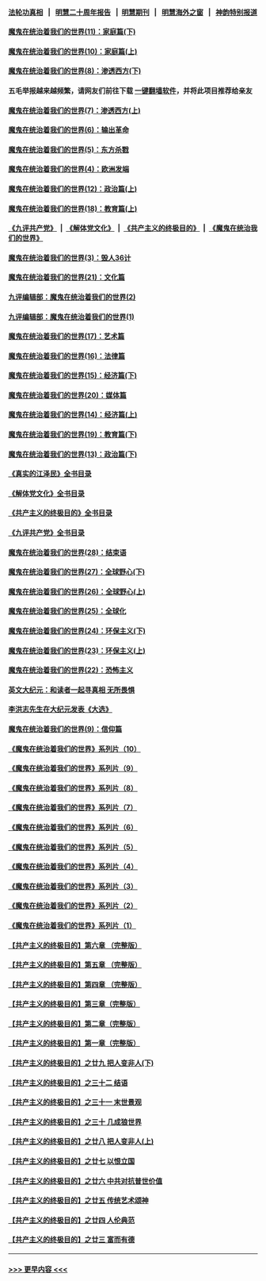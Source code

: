 #### [法轮功真相](https://github.com/gfw-breaker/truth/blob/master/README.md?t=0) &nbsp;&nbsp;|&nbsp;&nbsp; [明慧二十周年报告](https://github.com/gfw-breaker/mh-reports/blob/master/README.md?t=0) &nbsp;&nbsp;|&nbsp;&nbsp;[明慧期刊](https://github.com/gfw-breaker/mh-qikan) &nbsp;&nbsp;|&nbsp;&nbsp; [明慧海外之窗](https://github.com/gfw-breaker/mh-news/blob/master/README.md?t=0) &nbsp;&nbsp;|&nbsp;&nbsp; [神韵特别报道](https://github.com/gfw-breaker/mh-news/blob/master/shenyun.md?t=0)
#### [魔鬼在统治着我们的世界(11)：家庭篇(下)](../pages/nsc422/n10440961.md?t=12072301) 
#### [魔鬼在统治着我们的世界(10)：家庭篇(上)](../pages/nsc422/n10435448.md?t=12072301) 
#### [魔鬼在统治着我们的世界(8)：渗透西方(下)](../pages/nsc422/n10429603.md?t=12072301) 
#### 五毛举报越来越频繁，请网友们前往下载 [一键翻墙软件](https://github.com/gfw-breaker/ssr-accounts)，并将此项目推荐给亲友
#### [魔鬼在统治着我们的世界(7)：渗透西方(上)](../pages/nsc422/n10426013.md?t=12072301) 
#### [魔鬼在统治着我们的世界(6)：输出革命](../pages/nsc422/n10421536.md?t=12072301) 
#### [魔鬼在统治着我们的世界(5)：东方杀戮](../pages/nsc422/n10417707.md?t=12072301) 
#### [魔鬼在统治着我们的世界(4)：欧洲发端](../pages/nsc422/n10414890.md?t=12072301) 
#### [魔鬼在统治着我们的世界(12)：政治篇(上)](../pages/nsc422/n10444576.md?t=12072301) 
#### [魔鬼在统治着我们的世界(18)：教育篇(上)](../pages/nsc422/n10526970.md?t=12072301) 
#### [《九评共产党》](https://github.com/begood0513/9ping.md/blob/master/README.md) &nbsp;|&nbsp; [《解体党文化》](../../../../jtdwh.md/blob/master/README.md)  &nbsp;|&nbsp; [《共产主义的终极目的》](../../../../gczydzjmd.md/blob/master/README.md) &nbsp;|&nbsp; [《魔鬼在统治我们的世界》](../../../../mgztzwmdsj.md/blob/master/README.md) 
#### [魔鬼在统治着我们的世界(3)：毁人36计](../pages/nsc422/n10411583.md?t=12072301) 
#### [魔鬼在统治着我们的世界(21)：文化篇](../pages/nsc422/n10597706.md?t=12072301) 
#### [九评编辑部：魔鬼在统治着我们的世界(2)](../pages/nsc422/n10410036.md?t=12072301) 
#### [九评编辑部：魔鬼在统治着我们的世界(1)](../pages/nsc422/n10406825.md?t=12072301) 
#### [魔鬼在统治着我们的世界(17)：艺术篇](../pages/nsc422/n10499093.md?t=12072301) 
#### [魔鬼在统治着我们的世界(16)：法律篇](../pages/nsc422/n10485969.md?t=12072301) 
#### [魔鬼在统治着我们的世界(15)：经济篇(下)](../pages/nsc422/n10469975.md?t=12072301) 
#### [魔鬼在统治着我们的世界(20)：媒体篇](../pages/nsc422/n10586579.md?t=12072301) 
#### [魔鬼在统治着我们的世界(14)：经济篇(上)](../pages/nsc422/n10457370.md?t=12072301) 
#### [魔鬼在统治着我们的世界(19)：教育篇(下)](../pages/nsc422/n10564808.md?t=12072301) 
#### [魔鬼在统治着我们的世界(13)：政治篇(下)](../pages/nsc422/n10448270.md?t=12072301) 
#### [《真实的江泽民》全书目录](../pages/nsc422/n13721399.md?t=12072301) 
#### [《解体党文化》全书目录](../pages/nsc422/n13721157.md?t=12072301) 
#### [《共产主义的终极目的》全书目录](../pages/nsc422/n13721048.md?t=12072301) 
#### [《九评共产党》全书目录](../pages/nsc422/n13708085.md?t=12072301) 
#### [魔鬼在统治着我们的世界(28)：结束语](../pages/nsc422/n10936246.md?t=12072301) 
#### [魔鬼在统治着我们的世界(27)：全球野心(下)](../pages/nsc422/n10928319.md?t=12072301) 
#### [魔鬼在统治着我们的世界(26)：全球野心(上)](../pages/nsc422/n10900318.md?t=12072301) 
#### [魔鬼在统治着我们的世界(25)：全球化](../pages/nsc422/n10788205.md?t=12072301) 
#### [魔鬼在统治着我们的世界(24)：环保主义(下)](../pages/nsc422/n10695307.md?t=12072301) 
#### [魔鬼在统治着我们的世界(23)：环保主义(上)](../pages/nsc422/n10688613.md?t=12072301) 
#### [魔鬼在统治着我们的世界(22)：恐怖主义](../pages/nsc422/n10614727.md?t=12072301) 
#### [英文大纪元：和读者一起寻真相 无所畏惧](../pages/nsc422/n12542027.md?t=12072301) 
#### [李洪志先生在大纪元发表《大选》](../pages/nsc422/n12534746.md?t=12072301) 
#### [魔鬼在统治着我们的世界(9)：信仰篇](../pages/nsc422/n10432159.md?t=12072301) 
#### [《魔鬼在统治着我们的世界》系列片（10）](../pages/nsc422/n12292670.md?t=12072301) 
#### [《魔鬼在统治着我们的世界》系列片（9）](../pages/nsc422/n12290859.md?t=12072301) 
#### [《魔鬼在统治着我们的世界》系列片（8）](../pages/nsc422/n12287445.md?t=12072301) 
#### [《魔鬼在统治着我们的世界》系列片（7）](../pages/nsc422/n12283425.md?t=12072301) 
#### [《魔鬼在统治着我们的世界》系列片（6）](../pages/nsc422/n12282314.md?t=12072301) 
#### [《魔鬼在统治着我们的世界》系列片（5）](../pages/nsc422/n12281419.md?t=12072301) 
#### [《魔鬼在统治着我们的世界》系列片（4）](../pages/nsc422/n12274024.md?t=12072301) 
#### [《魔鬼在统治着我们的世界》系列片（3）](../pages/nsc422/n12271322.md?t=12072301) 
#### [《魔鬼在统治着我们的世界》系列片（2）](../pages/nsc422/n12269049.md?t=12072301) 
#### [《魔鬼在统治着我们的世界》系列片（1）](../pages/nsc422/n12267575.md?t=12072301) 
#### [【共产主义的终极目的】第六章 （完整版）](../pages/nsc422/n11428913.md?t=12072301) 
#### [【共产主义的终极目的】第五章 （完整版）](../pages/nsc422/n11428912.md?t=12072301) 
#### [【共产主义的终极目的】第四章 （完整版）](../pages/nsc422/n11428907.md?t=12072301) 
#### [【共产主义的终极目的】第三章（完整版）](../pages/nsc422/n11428848.md?t=12072301) 
#### [【共产主义的终极目的】第二章（完整版）](../pages/nsc422/n11428831.md?t=12072301) 
#### [【共产主义的终极目的】第一章（完整版）](../pages/nsc422/n11417651.md?t=12072301) 
#### [【共产主义的终极目的】之廿九 把人变非人(下)](../pages/nsc422/n11344140.md?t=12072301) 
#### [【共产主义的终极目的】之三十二 结语](../pages/nsc422/n11360535.md?t=12072301) 
#### [【共产主义的终极目的】之三十一 末世景观](../pages/nsc422/n11351129.md?t=12072301) 
#### [【共产主义的终极目的】之三十 几成狼世界](../pages/nsc422/n11348280.md?t=12072301) 
#### [【共产主义的终极目的】之廿八 把人变非人(上)](../pages/nsc422/n11340492.md?t=12072301) 
#### [【共产主义的终极目的】之廿七 以恨立国](../pages/nsc422/n11336944.md?t=12072301) 
#### [【共产主义的终极目的】之廿六 中共对抗普世价值](../pages/nsc422/n11324785.md?t=12072301) 
#### [【共产主义的终极目的】之廿五 传统艺术颂神](../pages/nsc422/n11296396.md?t=12072301) 
#### [【共产主义的终极目的】之廿四 人伦典范](../pages/nsc422/n11296397.md?t=12072301) 
#### [【共产主义的终极目的】之廿三 富而有德](../pages/nsc422/n11283598.md?t=12072301) 

----
#### [ >>> 更早内容 <<< ](../indexes/nsc422-earlier.md)
